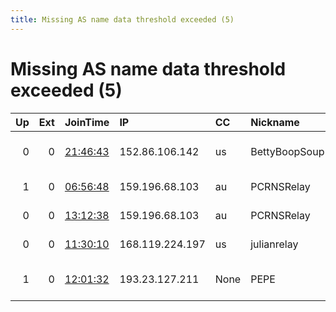 ```yaml
---
title: Missing AS name data threshold exceeded (5)
---
```


# Missing AS name data threshold exceeded (5)

|   Up |   Ext | JoinTime                                                                                            | IP              | CC   | Nickname      |   ORp |   Dirp | Version    | Contact                      | OS    |   eFamMembers |
|-----:|------:|:----------------------------------------------------------------------------------------------------|:----------------|:-----|:--------------|------:|-------:|:-----------|:-----------------------------|:------|--------------:|
|    0 |     0 | [21:46:43](https://metrics.torproject.org/rs.html#details/278D1191F6CE7FE68B49B0F46AC9DDBD6CE8CC7E) | 152.86.106.142  | us   | BettyBoopSoup |  9001 |   9030 | 0.4.5.8    | tor-operator@your-emailad    | Linux |             1 |
|    1 |     0 | [06:56:48](https://metrics.torproject.org/rs.html#details/664A5721E5D1C8EA824DF6484A5768F20F522C84) | 159.196.68.103  | au   | PCRNSRelay    |  9001 |      0 | 0.4.5.5-rc | contact-us@pcrns.com         | Linux |             1 |
|    0 |     0 | [13:12:38](https://metrics.torproject.org/rs.html#details/216C7456D8E8B9FE88A9CA6CE854809EB2BDDD25) | 159.196.68.103  | au   | PCRNSRelay    |  9001 |      0 | 0.4.5.5-rc | contact-us@pcrns.com         | Linux |             1 |
|    0 |     0 | [11:30:10](https://metrics.torproject.org/rs.html#details/2F946311EBBE91B4A0E3E4F9A834B7F02E9AF5F2) | 168.119.224.197 | us   | julianrelay   |   443 |   9030 | 0.4.5.8    | Admin &lt;julian-relay AT tu | Linux |             1 |
|    1 |     0 | [12:01:32](https://metrics.torproject.org/rs.html#details/3AA4418FA9B7174D48074A8A8E31E05260B32962) | 193.23.127.211  | None | PEPE          |  9001 |   9030 | 0.4.2.7    | tor at alexdevpage dot de    | Linux |             1 |
